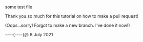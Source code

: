 some test file



Thank you so much for this tutorial on how to make a pull request!

(Oops...sorry! Forgot to make a new branch. I've done it now!)

----{----{@ 8 July 2021
